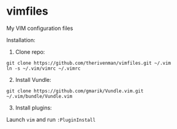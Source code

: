 vimfiles
========

My VIM configuration files

Installation:

1. Clone repo:

  ```
  git clone https://github.com/therivenman/vimfiles.git ~/.vim
  ln -s ~/.vim/vimrc ~/.vimrc
  ```
2. Install Vundle:

  `git clone https://github.com/gmarik/Vundle.vim.git ~/.vim/bundle/Vundle.vim`

3. Install plugins:

  Launch `vim` and run `:PluginInstall`
